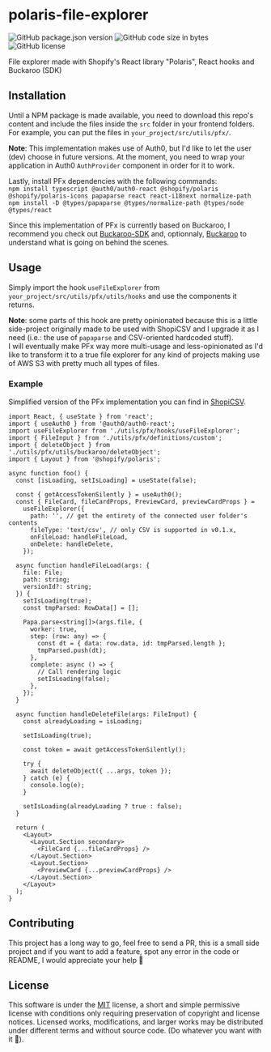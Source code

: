 # polaris-file-explorer

![GitHub package.json version](https://img.shields.io/github/package-json/v/ZyriabDsgn/polaris-file-explorer)
![GitHub code size in bytes](https://img.shields.io/github/languages/code-size/ZyriabDsgn/polaris-file-explorer)
![GitHub license](https://img.shields.io/github/license/ZyriabDsgn/polaris-file-explorer)

File explorer made with Shopify's React library "Polaris", React hooks and Buckaroo (SDK)

## Installation

Until a NPM package is made available, you need to download this repo's content and include the files inside the `src` folder in your frontend folders.  
For example, you can put the files in `your_project/src/utils/pfx/`.

**Note**: This implementation makes use of Auth0, but I'd like to let the user (dev) choose in future versions. At the moment, you need to wrap your application in Auth0 `AuthProvider` component in order for it to work.

Lastly, install PFx dependencies with the following commands:  
`npm install typescript @auth0/auth0-react @shopify/polaris @shopify/polaris-icons papaparse react react-i18next normalize-path`  
`npm install -D @types/papaparse @types/normalize-path @types/node @types/react`

Since this implementation of PFx is currently based on Buckaroo, I recommend you check out [Buckaroo-SDK](https://www.github.com/ZyriabDsgn/Buckaroo) and, optionnaly, [Buckaroo](https://www.github.com/ZyriabDsgn/Buckaroo) to understand what is going on behind the scenes.

## Usage

Simply import the hook `useFileExplorer` from `your_project/src/utils/pfx/utils/hooks` and use the components it returns.

**Note**: some parts of this hook are pretty opinionated because this is a little side-project originally made to be used with ShopiCSV and I upgrade it as I need (i.e.: the use of `papaparse` and CSV-oriented hardcoded stuff).  
I will eventually make PFx way more multi-usage and less-opinionated as I'd like to transform it to a true file explorer for any kind of projects making use of AWS S3 with pretty much all types of files.

### Example

Simplified version of the PFx implementation you can find in [ShopiCSV](https://demo.shopicsv.app/).

```tsx
import React, { useState } from 'react';
import { useAuth0 } from '@auth0/auth0-react';
import useFileExplorer from './utils/pfx/hooks/useFileExplorer';
import { FileInput } from './utils/pfx/definitions/custom';
import { deleteObject } from './utils/pfx/utils/buckaroo/deleteObject';
import { Layout } from '@shopify/polaris';

async function foo() {
  const [isLoading, setIsLoading] = useState(false);

  const { getAccessTokenSilently } = useAuth0();
  const { FileCard, fileCardProps, PreviewCard, previewCardProps } =
    useFileExplorer({
      path: '', // get the entirety of the connected user folder's contents
      fileType: 'text/csv', // only CSV is supported in v0.1.x,
      onFileLoad: handleFileLoad,
      onDelete: handleDelete,
    });

  async function handleFileLoad(args: {
    file: File;
    path: string;
    versionId?: string;
  }) {
    setIsLoading(true);
    const tmpParsed: RowData[] = [];

    Papa.parse<string[]>(args.file, {
      worker: true,
      step: (row: any) => {
        const dt = { data: row.data, id: tmpParsed.length };
        tmpParsed.push(dt);
      },
      complete: async () => {
        // Call rendering logic
        setIsLoading(false);
      },
    });
  }

  async function handleDeleteFile(args: FileInput) {
    const alreadyLoading = isLoading;

    setIsLoading(true);

    const token = await getAccessTokenSilently();

    try {
      await deleteObject({ ...args, token });
    } catch (e) {
      console.log(e);
    }

    setIsLoading(alreadyLoading ? true : false);
  }

  return (
    <Layout>
      <Layout.Section secondary>
        <FileCard {...fileCardProps} />
      </Layout.Section>
      <Layout.Section>
        <PreviewCard {...previewCardProps} />
      </Layout.Section>
    </Layout>
  );
}
```

## Contributing

This project has a long way to go, feel free to send a PR, this is a small side project and if you want to add a feature, spot any error in the code or README, I would appreciate your help 🙂

## License

This software is under the [MIT](https://choosealicense.com/licenses/mit/) license, a short and simple permissive license with conditions only requiring preservation of copyright and license notices. Licensed works, modifications, and larger works may be distributed under different terms and without source code. (Do whatever you want with it 🤙).
